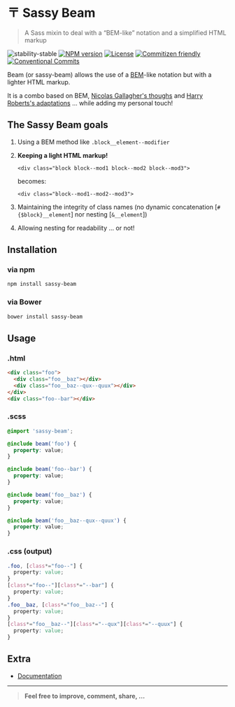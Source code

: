 # 〒 Sassy Beam

> A Sass mixin to deal with a “BEM-like” notation and a simplified HTML markup

![stability-stable](https://img.shields.io/badge/stability-stable-green.svg)
[![NPM version](https://img.shields.io/npm/v/sassy-beam.svg?style=flat-square)](https://www.npmjs.com/package/sassy-beam)
[![License](https://img.shields.io/badge/license-UNLICENSE-green.svg?style=flat-square)](https://github.com/thierrymichel/sassy-beam/blob/master/UNLICENSE)
[![Commitizen friendly](https://img.shields.io/badge/commitizen-friendly-brightgreen.svg)](http://commitizen.github.io/cz-cli/)
[![Conventional Commits](https://img.shields.io/badge/Conventional%20Commits-1.0.0-yellow.svg)](https://conventionalcommits.org)

Beam (or sassy-beam) allows the use of a [BEM](http://bem.info/method/definitions/)-like notation but with a lighter HTML markup.

It is a combo based on BEM, [Nicolas Gallagher's thoughs](http://nicolasgallagher.com/about-html-semantics-front-end-architecture/) and [Harry Roberts's adaptations](http://csswizardry.com/2013/01/mindbemding-getting-your-head-round-bem-syntax/) … while adding my personal touch!

## The Sassy Beam goals

1. Using a BEM method like `.block__element--modifier`
2. __Keeping a light HTML markup!__

    ```
    <div class="block block--mod1 block--mod2 block--mod3">
    ```
    becomes:
    ```
    <div class="block--mod1--mod2--mod3">
    ```
3. Maintaining the integrity of class names (no dynamic concatenation [`#{$block}__element`] nor nesting [`&__element`])
4. Allowing nesting for readability … or not!

## Installation

### via npm

```sh
npm install sassy-beam
```

### via Bower

```sh
bower install sassy-beam
```

## Usage

### .html

```html
<div class="foo">
  <div class="foo__baz"></div>
  <div class="foo__baz--qux--quux"></div>
</div>
<div class="foo--bar"></div>
```

### .scss

```scss
@import 'sassy-beam';

@include beam('foo') {
  property: value;
}

@include beam('foo--bar') {
  property: value;
}

@include beam('foo__baz') {
  property: value;
}

@include beam('foo__baz--qux--quux') {
  property: value;
}
```

### .css (output)

```css
.foo, [class*="foo--"] {
  property: value;
}
[class*="foo--"][class*="--bar"] {
  property: value;
}
.foo__baz, [class*="foo__baz--"] {
  property: value;
}
[class*="foo__baz--"][class*="--qux"][class*="--quux"] {
  property: value;
}
```

## Extra

* [Documentation](http://htmlpreview.github.io/?https://github.com/thierrymichel/sassy-beam/blob/master/docs/)

---

> **Feel free to improve, comment, share, …**
